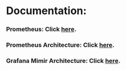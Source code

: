 # Documentation:

### Prometheus: Click [here](prometheus/README.md).

### Prometheus Architecture: Click [here](prometheus_architecture/README.md).

### Grafana Mimir Architecture: Click [here](grafana_mimir/README.md).
